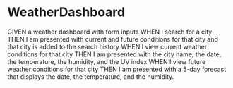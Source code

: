 # WeatherDashboard
GIVEN a weather dashboard with form inputs
WHEN I search for a city
THEN I am presented with current and future conditions for that city and that city is added to the search history
WHEN I view current weather conditions for that city
THEN I am presented with the city name, the date, the temperature, the humidity, and the UV index
WHEN I view future weather conditions for that city
THEN I am presented with a 5-day forecast that displays the date, the temperature, and the humidity.
